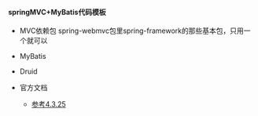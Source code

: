 #### springMVC+MyBatis代码模板
- MVC依赖包
  spring-webmvc包里spring-framework的那些基本包，只用一个就可以
- MyBatis 
- Druid



- 官方文档
  - [参考4.3.25](https://docs.spring.io/spring/docs/4.3.25.RELEASE/spring-framework-reference/htmlsingle/)